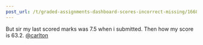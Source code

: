 ```yaml
---
post_url: /t/graded-assignments-dashboard-scores-incorrect-missing/166816/63
---
```

But sir my last scored marks was 7.5 when i submitted. Then how my score is 63.2. [@carlton](/u/carlton)